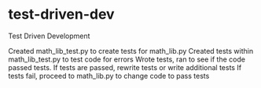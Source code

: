 # test-driven-dev
Test Driven Development

Created math_lib_test.py to create tests for math_lib.py
Created tests within math_lib_test.py to test code for errors
Wrote tests, ran to see if the code passed tests.
If tests are passed, rewrite tests or write additional tests
If tests fail, proceed to math_lib.py to change code to pass tests